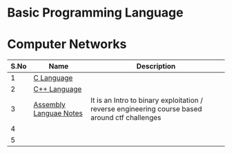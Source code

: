 # Basic Programming Language

# Computer Networks

| S.No          | Name          | Description   |
| ------------- | ------------- | ------------- |
| 1             | [C Language]( )        |  |
| 2             | [C++ Language]( )        |  |
| 3             | [Assembly Languae Notes](https://guyinatuxedo.github.io/index.html)        |  It is an Intro to binary exploitation / reverse engineering course based around ctf challenges |
| 4             | [ ]( )        |  |
| 5             | [ ]( )        |  |

 
 
